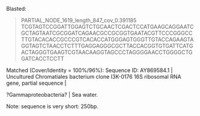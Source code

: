 Blasted: 

>PARTIAL_NODE_1619_length_847_cov_0.391185
TCGTAGTCCGGATTGGAGTCTGCAACTCGACTCCATGAAGCAGGAATCGCTAGTAATCGCGGATCAGAACGCCGCGGTGAATACGTTCCCGGGCCTTGTACACACCGCCCGTCACACCATGGGAGTGGGTTGTACCAGAAGTAGGTAGTCTAACCTCTTTGAGGAGGGCGCTTACCACGGTGTGATTCATGACTAGGGTGAAGTCGTAACAAGGTAGCCCTAGGGGAACCTGGGGCTGGATCACCTCCTT

Matched (Cover/Identity = 100%/96%):
Sequence ID: AY869584.1 | Uncultured Chromatiales bacterium clone I3K-0176 16S ribosomal RNA gene, partial sequence | 

?Gammaproteobacteria? | Sea water.


Note: sequence is very short: 250bp.

